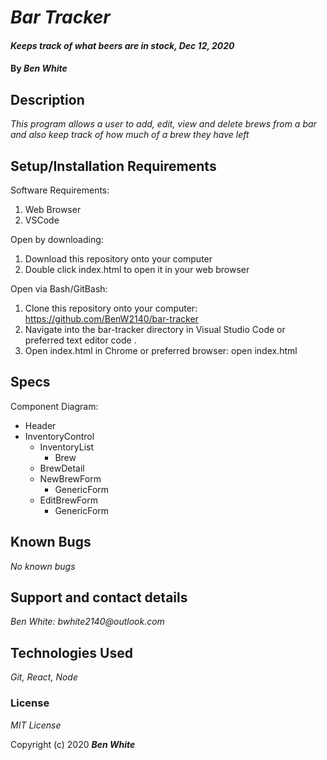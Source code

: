 # _Bar Tracker_

#### _Keeps track of what beers are in stock, Dec 12, 2020_

#### By _**Ben White**_

## Description

_This program allows a user to add, edit, view and delete brews from a bar and also keep track of how much of a brew they have left_

## Setup/Installation Requirements

Software Requirements:

1. Web Browser
2. VSCode

Open by downloading:

1. Download this repository onto your computer
2. Double click index.html to open it in your web browser

Open via Bash/GitBash:

1. Clone this repository onto your computer: https://github.com/BenW2140/bar-tracker
2. Navigate into the bar-tracker directory in Visual Studio Code or preferred text editor code .
3. Open index.html in Chrome or preferred browser: open index.html

## Specs

Component Diagram:

* Header
* InventoryControl
  * InventoryList
    * Brew
  * BrewDetail
  * NewBrewForm
    * GenericForm
  * EditBrewForm
    * GenericForm

## Known Bugs

_No known bugs_

## Support and contact details

_Ben White: bwhite2140@outlook.com_

## Technologies Used

_Git, React, Node_

### License

*MIT License*

Copyright (c) 2020 **_Ben White_**